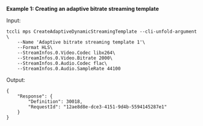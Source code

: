 **Example 1: Creating an adaptive bitrate streaming template**



Input: 

```
tccli mps CreateAdaptiveDynamicStreamingTemplate --cli-unfold-argument  \
    --Name 'Adaptive bitrate streaming template 1'\
    --Format HLS\
    --StreamInfos.0.Video.Codec libx264\
    --StreamInfos.0.Video.Bitrate 2000\
    --StreamInfos.0.Audio.Codec flac\
    --StreamInfos.0.Audio.SampleRate 44100
```

Output: 
```
{
    "Response": {
        "Definition": 30018,
        "RequestId": "12ae8d8e-dce3-4151-9d4b-5594145287e1"
    }
}
```

